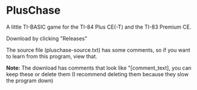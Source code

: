 # PlusChase
A little TI-BASIC game for the TI-84 Plus CE(-T) and the TI-83 Premium CE.

Download by clicking "Releases"

The source file (pluschase-source.txt) has some comments, so if you want to learn from this program, view that.

**Note:** The download has comments that look like "\[comment_text], you can keep these or delete them (I recommend deleting them because they slow the program down)
